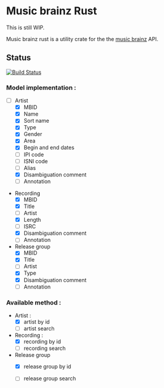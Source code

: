 # Music brainz Rust

This is still WIP. 

Music brainz rust is a utility crate for the the [music brainz](https://musicbrainz.org/doc/Development/XML_Web_Service/Version_2) API. 

## Status 
[![Build Status](https://travis-ci.org/oknozor/music_brainz_rs.svg?branch=master)](https://travis-ci.org/oknozor/music_brainz_rs)

### Model implementation : 

- [ ] Artist  
    - [x] MBID
    - [x] Name
    - [x] Sort name
    - [x] Type
    - [x] Gender
    - [x] Area
    - [x] Begin and end dates
    - [ ] IPI code
    - [ ] ISNI code
    - [ ] Alias
    - [x] Disambiguation comment
    - [ ] Annotation
- Recording
    - [x] MBID
    - [x] Title
    - [ ] Artist
    - [x] Length
    - [ ] ISRC
    - [x] Disambiguation comment
    - [ ] Annotation
- Release group
    - [x] MBID
    - [x] Title
    - [ ] Artist
    - [x] Type
    - [x] Disambiguation comment
    - [ ] Annotation

### Available method : 

- Artist : 
    - [x] artist by id
    - [ ] artist search
- Recording :
    - [x] recording by id
    - [ ] recording search
- Release group
    - [x] release group by id
    - [ ] release group search

